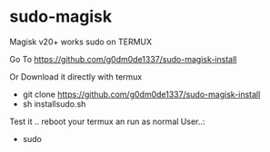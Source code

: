 # sudo-magisk
Magisk v20+ works sudo on TERMUX

Go To https://github.com/g0dm0de1337/sudo-magisk-install

Or Download it directly with termux

  -  git clone https://github.com/g0dm0de1337/sudo-magisk-install
  -  sh installsudo.sh

Test it .. reboot your termux an run as normal User..:
  -  sudo
